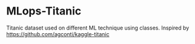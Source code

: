 # MLops-Titanic
Titanic dataset used on different ML technique using classes. Inspired by https://github.com/agconti/kaggle-titanic
